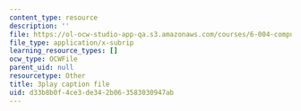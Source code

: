 ```yaml
---
content_type: resource
description: ''
file: https://ol-ocw-studio-app-qa.s3.amazonaws.com/courses/6-004-computation-structures-spring-2017/d33b8b0f4ce3de342b063583030947ab_GBL28_Tw6UQ.srt
file_type: application/x-subrip
learning_resource_types: []
ocw_type: OCWFile
parent_uid: null
resourcetype: Other
title: 3play caption file
uid: d33b8b0f-4ce3-de34-2b06-3583030947ab
---
```

